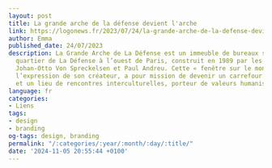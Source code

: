 ```yaml
---
layout: post
title: La grande arche de la défense devient l'arche
link: https://logonews.fr/2023/07/24/la-grande-arche-de-la-defense-devient-larche
author: Emma
published_date: 24/07/2023
description: La Grande Arche de La Défense est un immeuble de bureaux situé dans le
  quartier de La Défense à l’ouest de Paris, construit en 1989 par les architectes
  Johan-Otto Von Spreckelsen et Paul Andreu. Cette « fenêtre sur le monde », d’après
  l’expression de son créateur, a pour mission de devenir un carrefour de la communication
  et un lieu de rencontres interculturelles, porteur de valeurs humanistes.
language: fr
categories:
- Liens
tags:
- design
- branding
og-tags: design, branding
permalink: "/:categories/:year/:month/:day/:title/"
date: '2024-11-05 20:55:44 +0100'
---
```

